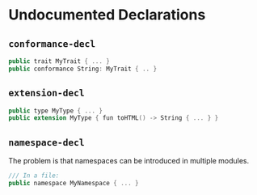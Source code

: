 
# Undocumented Declarations

## `conformance-decl`
```swift
public trait MyTrait { ... }
public conformance String: MyTrait { .. }
```

## `extension-decl`
```swift
public type MyType { ... }
public extension MyType { fun toHTML() -> String { ... } }
```

## `namespace-decl`
The problem is that namespaces can be introduced in multiple modules.
```swift
/// In a file:
public namespace MyNamespace { ... }
```